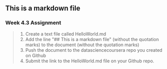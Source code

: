 ## This is a markdown file

### Week 4.3 Assignment
> 1. Create a text file called HelloWorld.md
> 2. Add the line "## This is a markdown file" (without the quotation marks) to the document (without the quotation marks)
> 3. Push the document to the datasciencecoursera repo you created on Github
> 4. Submit the link to the HelloWorld.md file on your Github repo.
